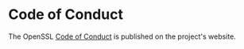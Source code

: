 Code of Conduct
===============

The OpenSSL [Code of Conduct] is published on the project's website.

[Code of Conduct]: https://www.openssl.org/community/conduct.html
